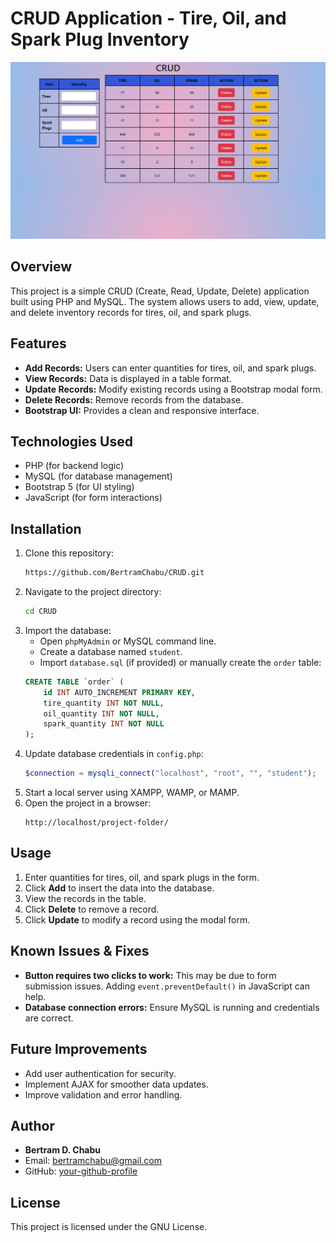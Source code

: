 # CRUD Application - Tire, Oil, and Spark Plug Inventory
![alt text](image.png)

## Overview
This project is a simple CRUD (Create, Read, Update, Delete) application built using PHP and MySQL. The system allows users to add, view, update, and delete inventory records for tires, oil, and spark plugs.

## Features
- **Add Records:** Users can enter quantities for tires, oil, and spark plugs.
- **View Records:** Data is displayed in a table format.
- **Update Records:** Modify existing records using a Bootstrap modal form.
- **Delete Records:** Remove records from the database.
- **Bootstrap UI:** Provides a clean and responsive interface.

## Technologies Used
- PHP (for backend logic)
- MySQL (for database management)
- Bootstrap 5 (for UI styling)
- JavaScript (for form interactions)

## Installation
1. Clone this repository:
   ```bash
   https://github.com/BertramChabu/CRUD.git
   ```
2. Navigate to the project directory:
   ```bash
   cd CRUD
   ```
3. Import the database:
   - Open `phpMyAdmin` or MySQL command line.
   - Create a database named `student`.
   - Import `database.sql` (if provided) or manually create the `order` table:
   ```sql
   CREATE TABLE `order` (
       id INT AUTO_INCREMENT PRIMARY KEY,
       tire_quantity INT NOT NULL,
       oil_quantity INT NOT NULL,
       spark_quantity INT NOT NULL
   );
   ```
4. Update database credentials in `config.php`:
   ```php
   $connection = mysqli_connect("localhost", "root", "", "student");
   ```
5. Start a local server using XAMPP, WAMP, or MAMP.
6. Open the project in a browser:
   ```
   http://localhost/project-folder/
   ```

## Usage
1. Enter quantities for tires, oil, and spark plugs in the form.
2. Click **Add** to insert the data into the database.
3. View the records in the table.
4. Click **Delete** to remove a record.
5. Click **Update** to modify a record using the modal form.

## Known Issues & Fixes
- **Button requires two clicks to work:** This may be due to form submission issues. Adding `event.preventDefault()` in JavaScript can help.
- **Database connection errors:** Ensure MySQL is running and credentials are correct.

## Future Improvements
- Add user authentication for security.
- Implement AJAX for smoother data updates.
- Improve validation and error handling.

## Author
- **Bertram D. Chabu**
- Email: bertramchabu@gmail.com
- GitHub: [your-github-profile](https://github.com/BertramChabu)

## License
This project is licensed under the GNU License.

